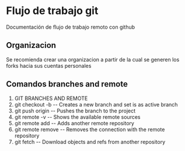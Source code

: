 # Flujo de trabajo git
Documentación de flujo de trabajo remoto con github

## Organizacion
Se recomienda crear una organizacion a partir de la cual se generen los forks hacia sus cuentas personales

## Comandos branches and remote
1. GIT BRANCHES AND REMOTE
2. git checkout -b <branch name>			    -- Creates a new branch and set is as active branch 
3. git push origin <branch name>                       -- Pushes the branch to the project
4. git remote -v 					    -- Shows the available remote sources
5. git remote add <name> <url>			    -- Adds another remote repository
6. git remote remove <name>			    -- Removes the connection with the remote repository
7. git fetch <remote name>                             -- Download objects and refs from another repository
